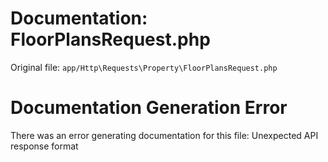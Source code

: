 # Documentation: FloorPlansRequest.php

Original file: `app/Http\Requests\Property\FloorPlansRequest.php`

# Documentation Generation Error

There was an error generating documentation for this file: Unexpected API response format